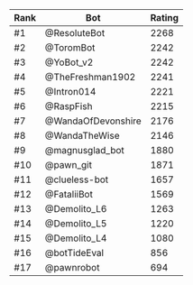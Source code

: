 Rank|Bot|Rating
---|---|---
#1|@ResoluteBot|2268
#2|@ToromBot|2242
#3|@YoBot_v2|2242
#4|@TheFreshman1902|2241
#5|@Intron014|2221
#6|@RaspFish|2215
#7|@WandaOfDevonshire|2176
#8|@WandaTheWise|2146
#9|@magnusglad_bot|1880
#10|@pawn_git|1871
#11|@clueless-bot|1657
#12|@FataliiBot|1569
#13|@Demolito_L6|1263
#14|@Demolito_L5|1220
#15|@Demolito_L4|1080
#16|@botTideEval|856
#17|@pawnrobot|694
